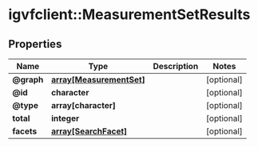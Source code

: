 # igvfclient::MeasurementSetResults


## Properties
Name | Type | Description | Notes
------------ | ------------- | ------------- | -------------
**@graph** | [**array[MeasurementSet]**](MeasurementSet.md) |  | [optional] 
**@id** | **character** |  | [optional] 
**@type** | **array[character]** |  | [optional] 
**total** | **integer** |  | [optional] 
**facets** | [**array[SearchFacet]**](SearchFacet.md) |  | [optional] 


